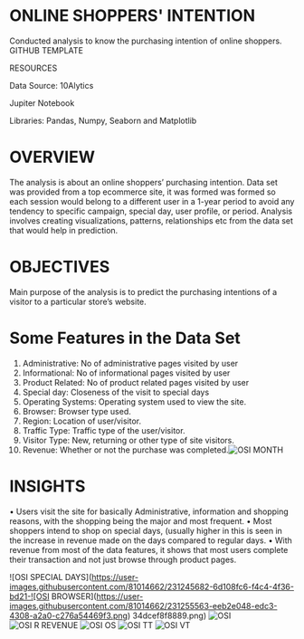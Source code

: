 # ONLINE SHOPPERS' INTENTION
Conducted analysis to know the purchasing intention of online shoppers.
GITHUB TEMPLATE

RESOURCES

Data Source: 10Alytics

Jupiter Notebook

Libraries: Pandas, Numpy, Seaborn and Matplotlib


# OVERVIEW
The analysis is about an online shoppers’ purchasing intention. Data set was provided from a top ecommerce site, it was formed was formed so each session would belong to a different user in a 1-year period to avoid any tendency to specific campaign, special day, user profile, or period.
Analysis involves creating visualizations, patterns, relationships etc from the data set that would help in prediction.

# OBJECTIVES
Main purpose of the analysis is to predict the purchasing intentions of a visitor to a particular store’s website.

# Some Features in the Data Set
1.	Administrative: No of administrative pages visited by user
2.	Informational: No of informational pages visited by user
3.	Product Related: No of product related pages visited by user
4.	Special day: Closeness of the visit to special days
5.	Operating Systems: Operating system used to view the site.
6.	Browser: Browser type used.
7.	Region: Location of user/visitor.
8.	Traffic Type: Traffic type of the user/visitor.
9.	Visitor Type: New, returning or other type of site visitors.
10.	Revenue: Whether or not the purchase was completed.![OSI MONTH](https://user-images.githubusercontent.com/81014662/231258548-97ee67e8-d54c-456d-bde3-f74fa45d6446.png)


# INSIGHTS 

•	Users visit the site for basically Administrative, information and shopping reasons, with the shopping being the major and most frequent.
•	Most shoppers intend to shop on special days, (usually higher in this is seen in the increase in revenue made on the days compared to regular days.
•	With revenue from most of the data features, it shows that most users complete their transaction and not just browse through product pages.

![OSI SPECIAL DAYS](https://user-images.githubusercontent.com/81014662/231245682-6d108fc6-f4c4-4f36-bd21-![OSI BROWSER](https://user-images.githubusercontent.com/81014662/231255563-eeb2e048-edc3-4308-a2a0-c276a54469f3.png)
34dcef8f8889.png)
![OSI ](https://user-images.githubusercontent.com/81014662/231245970-97a4003c-c37f-4718-aabb-7428227120d6.png)
![OSI R REVENUE](https://user-images.githubusercontent.com/81014662/231256569-f898c0cb-c1ff-4e7e-86ea-364038252ee2.png)
![OSI OS](https://user-images.githubusercontent.com/81014662/231258634-95e85bad-897f-47a7-aa32-5a47ef71ff6e.png)
![OSI TT](https://user-images.githubusercontent.com/81014662/231258969-57e94818-fba7-4ab6-8baf-71c7562b4452.png)
![OSI VT](https://user-images.githubusercontent.com/81014662/231259989-571545d9-2e58-404f-bf1b-114efe248cc0.png)
